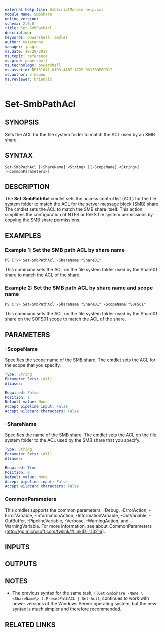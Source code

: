 ```yaml
---
external help file: SmbScriptModule-help.xml
Module Name: SmbShare
online version: 
schema: 2.0.0
title: Set-SmbPathAcl
description: 
keywords: powershell, cmdlet
author: Kateyanne
manager: jasgro
ms.date: 10/29/2017
ms.topic: reference
ms.prod: powershell
ms.technology: powershell
ms.assetid: BE131641-01DD-4AB7-A72F-D313B9FBDD12
ms.author: v-kaunu
ms.reviewer: brianlic
---
```


# Set-SmbPathAcl

## SYNOPSIS
Sets the ACL for the file system folder to match the ACL used by an SMB share.

## SYNTAX

```
Set-SmbPathAcl [-ShareName] <String> [[-ScopeName] <String>] [<CommonParameters>]
```

## DESCRIPTION
The **Set-SmbPathAcl** cmdlet sets the access control list (ACL) for the file system folder to match the ACL for the server message block (SMB) share.
The cmdlet sets the ACL to match the SMB share itself.
This action simplifies the configuration of NTFS or ReFS file system permissions by copying the SMB share permissions.

## EXAMPLES

### Example 1: Set the SMB path ACL by share name
```
PS C:\> Set-SmbPathAcl -ShareName "Share01"
```

This command sets the ACL on the file system folder used by the Share01 share to match the ACL of the share.

### Example 2: Set the SMB path ACL by share name and scope name
```
PS C:\> Set-SmbPathAcl -ShareName "Share01" -ScopeName "SOFS01"
```

This command sets the ACL on the file system folder used by the Share01 share on the SOFS01 scope to match the ACL of the share.

## PARAMETERS

### -ScopeName
Specifies the scope name of the SMB share.
The cmdlet sets the ACL for the scope that you specify.

```yaml
Type: String
Parameter Sets: (All)
Aliases: 

Required: False
Position: 1
Default value: None
Accept pipeline input: False
Accept wildcard characters: False
```

### -ShareName
Specifies the name of the SMB share.
The cmdlet sets the ACL on the file system folder to the ACL used by the SMB share that you specify.

```yaml
Type: String
Parameter Sets: (All)
Aliases: 

Required: True
Position: 0
Default value: None
Accept pipeline input: False
Accept wildcard characters: False
```

### CommonParameters
This cmdlet supports the common parameters: -Debug, -ErrorAction, -ErrorVariable, -InformationAction, -InformationVariable, -OutVariable, -OutBuffer, -PipelineVariable, -Verbose, -WarningAction, and -WarningVariable. For more information, see about_CommonParameters (http://go.microsoft.com/fwlink/?LinkID=113216).

## INPUTS

## OUTPUTS

## NOTES
* The previous syntax for the same task, `((Get-SmbShare -Name \<ShareName\> ).PresetPathACL | Set-Acl)`, continues to work with newer versions of the Windows Server operating system, but the new syntax is much simpler and therefore recommended.

## RELATED LINKS

